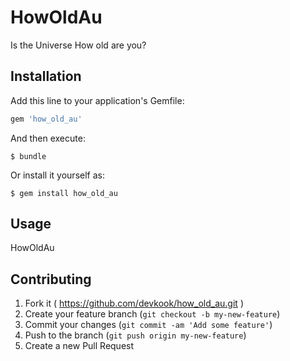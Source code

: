 # HowOldAu

Is the Universe How old are you?

## Installation

Add this line to your application's Gemfile:

```ruby
gem 'how_old_au'
```

And then execute:

    $ bundle

Or install it yourself as:

    $ gem install how_old_au

## Usage

HowOldAu

## Contributing

1. Fork it ( https://github.com/devkook/how_old_au.git )
2. Create your feature branch (`git checkout -b my-new-feature`)
3. Commit your changes (`git commit -am 'Add some feature'`)
4. Push to the branch (`git push origin my-new-feature`)
5. Create a new Pull Request
